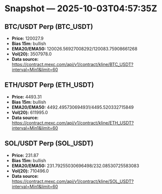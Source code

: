 # Snapshot — 2025-10-03T04:57:35Z

## BTC/USDT Perp (BTC_USDT)
- **Price:** 120027.9
- **Bias 15m:** bullish
- **EMA20/EMA50:** 120026.56927008292/120083.75908661268
- **Vol(20):** 3507978.0
- **Data source:** https://contract.mexc.com/api/v1/contract/kline/BTC_USDT?interval=Min1&limit=60

## ETH/USDT Perp (ETH_USDT)
- **Price:** 4493.31
- **Bias 15m:** bullish
- **EMA20/EMA50:** 4492.495730694931/4495.520332715849
- **Vol(20):** 611995.0
- **Data source:** https://contract.mexc.com/api/v1/contract/kline/ETH_USDT?interval=Min1&limit=60

## SOL/USDT Perp (SOL_USDT)
- **Price:** 231.87
- **Bias 15m:** bullish
- **EMA20/EMA50:** 231.79255030696498/232.08530725583083
- **Vol(20):** 710496.0
- **Data source:** https://contract.mexc.com/api/v1/contract/kline/SOL_USDT?interval=Min1&limit=60
